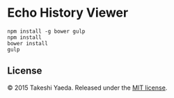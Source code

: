 Echo History Viewer
=========================

```
npm install -g bower gulp
npm install
bower install
gulp
```

License
-------------------------
:copyright: 2015 Takeshi Yaeda. Released under the [MIT license](http://www.opensource.org/licenses/mit-license.php).
